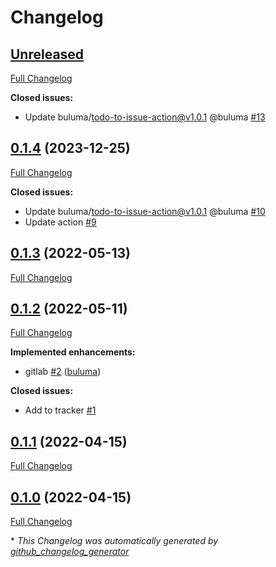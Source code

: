 # Changelog

## [Unreleased](https://github.com/buluma/ansible-role-jitsi/tree/HEAD)

[Full Changelog](https://github.com/buluma/ansible-role-jitsi/compare/0.1.4...HEAD)

**Closed issues:**

- Update buluma/todo-to-issue-action@v1.0.1 @buluma [\#13](https://github.com/buluma/ansible-role-jitsi/issues/13)

## [0.1.4](https://github.com/buluma/ansible-role-jitsi/tree/0.1.4) (2023-12-25)

[Full Changelog](https://github.com/buluma/ansible-role-jitsi/compare/0.1.3...0.1.4)

**Closed issues:**

- Update buluma/todo-to-issue-action@v1.0.1 @buluma [\#10](https://github.com/buluma/ansible-role-jitsi/issues/10)
- Update action [\#9](https://github.com/buluma/ansible-role-jitsi/issues/9)

## [0.1.3](https://github.com/buluma/ansible-role-jitsi/tree/0.1.3) (2022-05-13)

[Full Changelog](https://github.com/buluma/ansible-role-jitsi/compare/0.1.2...0.1.3)

## [0.1.2](https://github.com/buluma/ansible-role-jitsi/tree/0.1.2) (2022-05-11)

[Full Changelog](https://github.com/buluma/ansible-role-jitsi/compare/0.1.1...0.1.2)

**Implemented enhancements:**

- gitlab [\#2](https://github.com/buluma/ansible-role-jitsi/pull/2) ([buluma](https://github.com/buluma))

**Closed issues:**

- Add to tracker [\#1](https://github.com/buluma/ansible-role-jitsi/issues/1)

## [0.1.1](https://github.com/buluma/ansible-role-jitsi/tree/0.1.1) (2022-04-15)

[Full Changelog](https://github.com/buluma/ansible-role-jitsi/compare/0.1.0...0.1.1)

## [0.1.0](https://github.com/buluma/ansible-role-jitsi/tree/0.1.0) (2022-04-15)

[Full Changelog](https://github.com/buluma/ansible-role-jitsi/compare/c447394a4c8e1d3d27ea97fe2490b4229c868606...0.1.0)



\* *This Changelog was automatically generated by [github_changelog_generator](https://github.com/github-changelog-generator/github-changelog-generator)*
